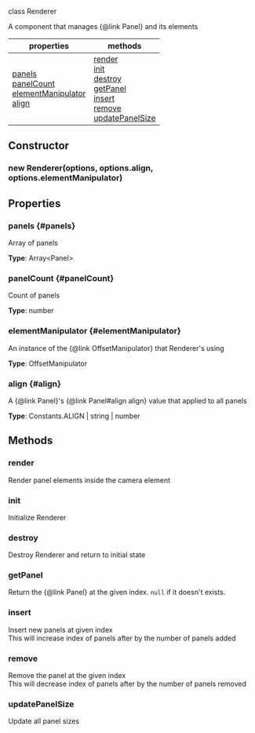 
class Renderer 

A component that manages {@link Panel} and its elements

|properties|methods|
|---|---|
|[panels](#panels)<br/>[panelCount](#panelCount)<br/>[elementManipulator](#elementManipulator)<br/>[align](#align)|[render](#render)<br/>[init](#init)<br/>[destroy](#destroy)<br/>[getPanel](#getPanel)<br/>[insert](#insert)<br/>[remove](#remove)<br/>[updatePanelSize](#updatePanelSize)|

## Constructor
### new Renderer(options, options.align, options.elementManipulator)


## Properties

### panels {#panels}
Array of panels


**Type**: Array&lt;Panel&gt;




### panelCount {#panelCount}
Count of panels


**Type**: number




### elementManipulator {#elementManipulator}
An instance of the {@link OffsetManipulator} that Renderer's using


**Type**: OffsetManipulator




### align {#align}
A {@link Panel}'s {@link Panel#align align} value that applied to all panels


**Type**: Constants.ALIGN | string | number




## Methods

### render
Render panel elements inside the camera element







### init
Initialize Renderer







### destroy
Destroy Renderer and return to initial state







### getPanel
Return the {@link Panel} at the given index. `null` if it doesn't exists.







### insert
Insert new panels at given index<br/>This will increase index of panels after by the number of panels added







### remove
Remove the panel at the given index<br/>This will decrease index of panels after by the number of panels removed







### updatePanelSize
Update all panel sizes








